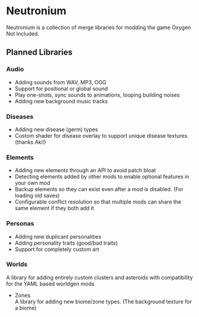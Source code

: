 # Neutronium
Neutronium is a collection of merge libraries for modding the game Oxygen Not Included.

## Planned Libraries

### Audio
- Adding sounds from WAV, MP3, OGG
- Support for positional or global sound
- Play one-shots, sync sounds to animations, looping building noises
- Adding new background music tracks

### Diseases
- Adding new disease (germ) types
- Custom shader for disease overlay to support unique disease textures. (thanks Aki!)

### Elements
- Adding new elements through an API to avoid patch bloat
- Detecting elements added by other mods to enable optional features in your own mod
- Backup elements so they can exist even after a mod is disabled. (For loading old saves)
- Configurable conflict resolution so that multiple mods can share the same element if they both add it

### Personas
- Adding new duplicant personalities
- Adding personality traits (good/bad traits)
- Support for completely custom art

### Worlds
A library for adding entirely custom clusters and asteroids with compatibility for the YAML based worldgen mods

- Zones  
A library for adding new biome/zone types. (The background texture for a biome)
